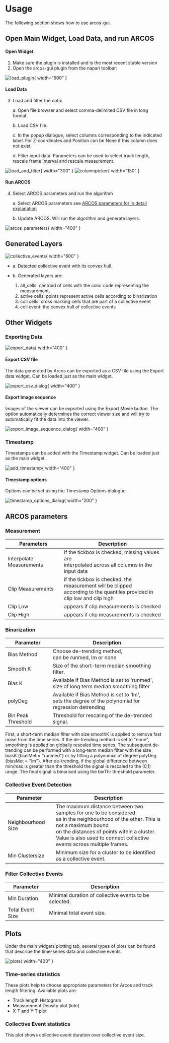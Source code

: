 # Usage

The following section shows how to use arcos-gui.

## Open Main Widget, Load Data, and run ARCOS

#### Open Widget
1. Make sure the plugin is installed and is the most recent stable version
2. Open the arcos-gui plugin from the napari toolbar:

![load_plugin](screenshots/load_plugin.png){ width="500" }


#### Load Data
3. Load and filter the data:

    a. Open file browser and select comma-delimited CSV file in long format.

    b. Load CSV file.

    c. In the popup dialogue, select columns corresponding to the indicated label. For Z-coordinates and Position can be None if this column does not exist.

    d. Filter input data. Parameters can be used to select track length, rescale frame interval and rescale measurement.

![load_and_filter](screenshots/load_filter.png){ width="300" } ![columnpicker](screenshots/select_from_dropdown.png){ width="150" }


#### Run ARCOS
4. Select ARCOS parameters and run the algorithm

    a. Select ARCOS parameters see [ARCOS parameters for in detail explanation](#arcos-parameters)

    b. Update ARCOS. Will run the algorithm and generate layers.

![arcos_parameters](screenshots/select_arcos_parameters.png){ width="400" }

## Generated Layers

![collective_events](screenshots/collev_.png){ width="600" }

- a. Detected collective event with its convex hull.

- b. Generated layers are:

    1. all_cells: centroid of cells with the color code representing the measurement.
    2. active cells: points represent active cells according to binarization
    3. coll cells: cross marking cells that are part of a collective event
    4. coll event: the convex hull of collective events

## Other Widgets

### Exporting Data
![export_data](screenshots/data_export.png){ width="400" }

#### Export CSV file
The data generated by Arcos can be exported as a CSV file using the Export data widget.
Can be loaded just as the main widget.

![export_csv_dialog](screenshots/export_csv.png){ width="400" }

#### Export Image sequence
Images of the viewer can be exported using the Export Movie button.
The option automatically determines the correct viewer size and will try to automatically fit the data into the viewer.

![export_image_sequence_dialog](screenshots/export_image_sequence.png){ width="400" }

### Timestamp
Timestamps can be added with the Timestamp widget. Can be loaded just as the main widget.

![add_timestamp](screenshots/add_timestamp.png){ width="400" }

#### Timestamp options
Options can be set using the Timestamp Options dialogue

![timestamp_options_dialog](screenshots/timestamp_options.png){ width="200" }

## ARCOS parameters

### Measurement
| Parameters               | Description                                                                                                        |
|--------------------------|--------------------------------------------------------------------------------------------------------------------|
| Interpolate Measurements | If the tickbox is checked, missing values are<br /> interpolated across all columns in the input data                       |
| Clip Measurements        | if the tickbox is checked, the measurement will be clipped<br />according to the quantiles provided in clip low and clip high |
| Clip Low                 | appears if clip measurements is checked                                                                            |
| Clip High                | appears if clip measurements is checked                                                                            |

### Binarization

| Parameter                 | Description                                                                                         |
|---------------------------|-----------------------------------------------------------------------------------------------------|
| Bias Method               | Choose de-trending method, <br>can be runmed, lm or none                                     |
| Smooth K                  | Size of the short-term median smoothing filter.                                                         |
| Bias K                    | Available if Bias Method is set to 'runmed', <br>size of long term median smoothing filter          |
| polyDeg                   | Available if Bias Method is set to 'lm',<br>sets the degree of the polynomial for regression detrending |
| Bin Peak Threshold        | Threshold for rescaling of the de-trended signal.                                                   |

First, a short-term median filter with size smoothK is applied to remove fast noise from the time series. If the de-trending method is set to "none", smoothing is applied on globally rescaled time series. The subsequent de-trending can be performed with a long-term median filter with the size biasK {biasMet = "runmed"} or by fitting a polynomial of degree polyDeg {biasMet = "lm"}.
After de-trending, if the global difference between min/max is greater than the threshold the signal is rescaled to the (0,1) range. The final signal is binarised using the binThr threshold parameter.

### Collective Event Detection

| Parameter          | Description                                                                                                                                                                                                                                                     |
|--------------------|-----------------------------------------------------------------------------------------------------------------------------------------------------------------------------------------------------------------------------------------------------------------|
| Neighbourhood Size | The maximum distance between two samples for one to be considered<br>as in the neighbourhood of the other. This is not a maximum bound <br>on the distances of points within a cluster. <br>Value is also used to connect collective events across multiple frames. |
| Min Clustersize    | Minimum size for a cluster to be identified as a collective event.                                                                                                                                                                                              |

### Filter Collective Events

| Parameter        | Description                                           |
|------------------|-------------------------------------------------------|
| Min Duration     | Minimal duration of collective events to be selected. |
| Total Event Size | Minimal total event size.                             |


## Plots
Under the main widgets plotting tab, several types of plots can be found that describe the time-series data and collective events.

![plots](screenshots/plots.png){ width="400" }

### Time-series statistics
These plots help to choose appropriate parameters for Arcos and track length filtering.
Available plots are:

- Track length Histogram
- Measurement Density plot (kde)
- X-T and Y-T plot

### Collective Event statistics
This plot shows collective event duration over collective event size.
